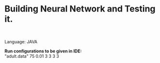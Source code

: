 <h1>Building Neural Network and Testing it.</h1></br>

Language: JAVA</br>


<b> Run configurations to be given in IDE: </b></br>
"adult.data" 75 0.01 3 3 3 3 


